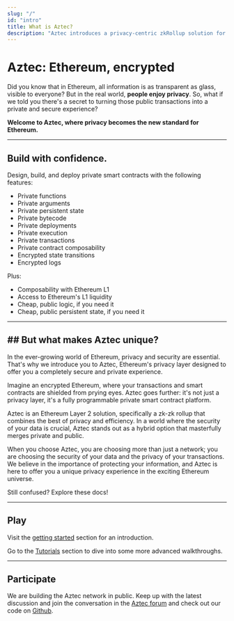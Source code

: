```yaml
---
slug: "/"
id: "intro"
title: What is Aztec?
description: "Aztec introduces a privacy-centric zkRollup solution for Ethereum, enhancing confidentiality and scalability within the Ethereum ecosystem."
---
```


# Aztec: Ethereum, encrypted

Did you know that in Ethereum, all information is as transparent as glass, visible to everyone? But in the real world, **people enjoy privacy**. So, what if we told you there's a secret to turning those public transactions into a private and secure experience?

**Welcome to Aztec, where privacy becomes the new standard for Ethereum.**

---

## Build with confidence.

Design, build, and deploy private smart contracts with the following features:

- Private functions
- Private arguments
- Private persistent state
- Private bytecode
- Private deployments
- Private execution
- Private transactions
- Private contract composability
- Encrypted state transitions
- Encrypted logs

Plus:

- Composability with Ethereum L1
- Access to Ethereum's L1 liquidity
- Cheap, public logic, if you need it
- Cheap, public persistent state, if you need it

---


## ## But what makes Aztec unique?

In the ever-growing world of Ethereum, privacy and security are essential. That's why we introduce you to Aztec, Ethereum's privacy layer designed to offer you a completely secure and private experience.

Imagine an encrypted Ethereum, where your transactions and smart contracts are shielded from prying eyes. Aztec goes further: it's not just a privacy layer, it's a fully programmable private smart contract platform.

Aztec is an Ethereum Layer 2 solution, specifically a zk-zk rollup that combines the best of privacy and efficiency. In a world where the security of your data is crucial, Aztec stands out as a hybrid option that masterfully merges private and public.

When you choose Aztec, you are choosing more than just a network; you are choosing the security of your data and the privacy of your transactions. We believe in the importance of protecting your information, and Aztec is here to offer you a unique privacy experience in the exciting Ethereum universe.

Still confused? Explore these docs!

---

## Play

Visit the [getting started](./dev_docs/getting_started/main) section for an introduction.

Go to the [Tutorials](./dev_docs/tutorials/main.md) section to dive into some more advanced walkthroughs.

---

## Participate

We are building the Aztec network in public. Keep up with the latest discussion and join the conversation in the [Aztec forum](https://discourse.aztec.network) and check out our code on [Github](https://github.com/AztecProtocol).
